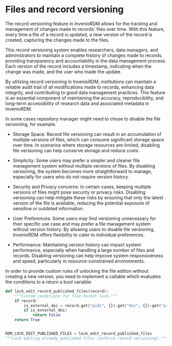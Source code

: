 # Files and record versioning

The record versioning feature in InvenioRDM allows for the tracking and management of changes made to records' files over time. With this feature, every time a file of a record is updated, a new version of the record is created, capturing the changes made to the files.

This record versioning system enables researchers, data managers, and administrators to maintain a complete history of changes made to records, providing transparency and accountability in the data management process. Each version of the record includes a timestamp, indicating when the change was made, and the user who made the update.

By utilizing record versioning in InvenioRDM, institutions can maintain a reliable audit trail of all modifications made to records, enhancing data integrity, and contributing to good data management practices. This feature is an essential component of maintaining the accuracy, reproducibility, and long-term accessibility of research data and associated metadata in InvenioRDM.

In some cases repository manager might need to chose to disable the file versioning, for example.

- Storage Space: Record file versioning can result in an accumulation of multiple versions of files, which can consume significant storage space over time. In scenarios where storage resources are limited, disabling file versioning can help conserve storage and reduce costs.

- Simplicity: Some users may prefer a simpler and cleaner file management system without multiple versions of files. By disabling versioning, the system becomes more straightforward to manage, especially for users who do not require version history.

- Security and Privacy concerns: In certain cases, keeping multiple versions of files might pose security or privacy risks. Disabling versioning can help mitigate these risks by ensuring that only the latest version of the file is available, reducing the potential exposure of sensitive or outdated information.

- User Preferences: Some users may find versioning unnecessary for their specific use case and may prefer a file management system without version history. By allowing users to disable file versioning, InvenioRDM offers flexibility to cater to individual preferences.

- Performance: Maintaining version history can impact system performance, especially when handling a large number of files and records. Disabling versioning can help improve system responsiveness and speed, particularly in resource-constrained environments.

In order to provide custom rules of unlocking the file edition without creating a new version, you need to implement a callable which evaluates the conditions to a return a bool variable:

```python
def lock_edit_record_published_files(record):
    """Custom conditions for file bucket lock."""
    if record:
        is_external_doi = record.get("pids", {}).get("doi", {}).get("provider") == "external"
        if is_external_doi:
            return False
    return True


RDM_LOCK_EDIT_PUBLISHED_FILES = lock_edit_record_published_files
"""Lock editing already published files (enforce record versioning)."""
```